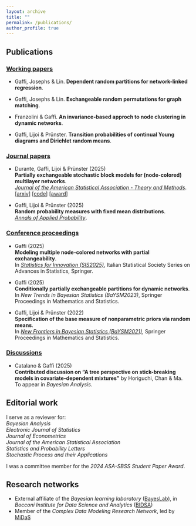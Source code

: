 ```yaml
---
layout: archive
title: ""
permalink: /publications/
author_profile: true
---
```


## **Publications**

### <ins>Working papers</ins>

* Gaffi, Josephs & Lin. **Dependent random partitions for network-linked regression**.

* Gaffi, Josephs & Lin. **Exchangeable random permutations for graph matching**.

* Franzolini & Gaffi. **An invariance-based approch to node clustering in dynamic networks**.

* Gaffi, Lijoi & Prünster. **Transition probabilities of continual Young diagrams and Dirichlet random means**.

### <ins>Journal papers</ins>


* Durante, Gaffi, Lijoi & Prünster (2025) <br>
**Partially exchangeable stochastic block models for (node-colored) multilayer networks**.<br>
*[Journal of the American Statistical Association - Theory and Methods](https://doi.org/10.1080/01621459.2025.2507825)*.<br>
  [[arxiv]](https://arxiv.org/abs/2410.10619v2)
  [[code]](https://github.com/francescogaffi/pexsbm)
  [[award]](https://community.amstat.org/sbss/awards/sbssstudentpapercompetitionwinners587)

* Gaffi, Lijoi & Prünster (2025) <br>
**Random probability measures with fixed mean distributions**. <br>
*[Annals of Applied Probability](https://doi.org/10.1214/24-AAP2130)*.

### <ins>Conference proceedings</ins>


* Gaffi (2025) <br>
**Modeling multiple node-colored networks with partial exchangeability**.<br>
In *[Statistics for Innovation (SIS2025)](https://doi.org/10.1007/978-3-031-95995-0_46)*, Italian Statistical Society Series on Advances in Statistics, Springer.

* Gaffi (2025) <br>
**Conditionally partially exchangeable partitions for dynamic networks**.<br>
In *New Trends in Bayesian Statistics (BaYSM2023)*, Springer Proceedings in Mathematics and Statistics.

* Gaffi, Lijoi & Prünster (2022) <br>
**Specification of the base measure of nonparametric priors via random means**.<br>
In *[New Frontiers in Bayesian Statistics (BaYSM2021)](https://doi.org/10.1007/978-3-031-16427-9_9)*, Springer Proceedings in Mathematics and Statistics.

### <ins>Discussions</ins>

* Catalano & Gaffi (2025) <br>
**Contributed discussion on “A tree perspective on stick-breaking models in covariate-dependent mixtures”** by Horiguchi, Chan & Ma. <br>
To appear in *Bayesian Analysis*.

## **Editorial work**


I serve as a reviewer for:<br>
_Bayesian Analysis_<br>
_Electronic Journal of Statistics_<br>
_Journal of Econometrics_<br>
_Journal of the American Statistical Association_ <br>
_Statistics and Probability Letters_<br>
_Stochastic Process and their Applications_

I was a committee member for the _2024 ASA-SBSS Student Paper Award_.

## **Research networks**


* External affiliate of the *Bayesian learning laboratory* ([BayesLab](https://bayeslab.unibocconi.eu/people)), in *Bocconi Institute for Data Science and Analytics* ([BIDSA](https://www.bidsa.unibocconi.eu/wps/wcm/connect/Site/Bidsa/Home/))
* Member of the *Complex Data Modeling Research Network*, led by [MiDaS](https://midas.mat.uc.cl/network/)
